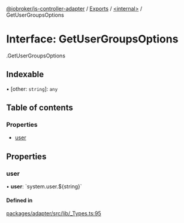 [@iobroker/js-controller-adapter](../README.md) / [Exports](../modules.md) / [<internal\>](../modules/internal_.md) / GetUserGroupsOptions

# Interface: GetUserGroupsOptions

[<internal>](../modules/internal_.md).GetUserGroupsOptions

## Indexable

▪ [other: `string`]: `any`

## Table of contents

### Properties

- [user](internal_.GetUserGroupsOptions.md#user)

## Properties

### user

• **user**: \`system.user.${string}\`

#### Defined in

[packages/adapter/src/lib/_Types.ts:95](https://github.com/ioBroker/ioBroker.js-controller/blob/4be02248/packages/adapter/src/lib/_Types.ts#L95)
